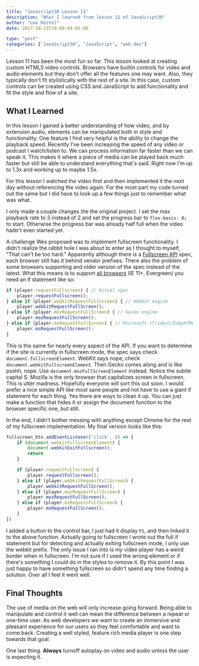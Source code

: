 ```yaml
---
title: "Javascript30 Lesson 11"
description: "What I learned from lesson 11 of JavaScript30"
author: "Lee Keitel"
date: 2017-10-23T19:09:04-05:00

type: "post"
categories: ["JavaScript30", "JavaScript", "web dev"]
---
```


Lesson 11 has been the most fun so far. This lesson looked at creating custom HTML5 video controls. Browsers have builtin controls
for video and audio elements but they don't offer all the features one may want. Also, they typically don't fit stylistically
with the rest of a site. In this case, custom controls can be created using CSS and JavaScript to add functionality and fit the
style and flow of a site.

## What I Learned

In this lesson I gained a better understanding of how video, and by extension audio, elements can be manipulated both in style
and functionality. One feature I find very helpful is the ability to change the playback speed. Recently I've been increasing
the speed of any video or podcast I watch/listen to. We can process information far faster than we can speak it. This makes it
where a piece of media can be played back much faster but still be able to understand everything that's said. Right now I'm
up to 1.3x and working up to maybe 1.5x.

For this lesson I watched the video first and then implemented it the next day without referencing the video again. For the most
part my code turned out the same but I did have to look up a few things just to remember what was what.

I only made a couple changes the the original project. I set the max playback rate to 3 instead of 2 and set the progress
bar to `flex-basis: 0;` to start. Otherwise the progress bar was already half full when the video hadn't even started yet.

A challenge Wes proposed was to implement fullscreen functionality. I didn't realize the rabbit hole I was about to enter as I
thought to myself, "That can't be too hard." Apparently although there is a [Fullscreen API][mdn-fullscreen] spec, each browser
still has it behind vendor prefixes. There also the problem of some browsers supporting and older version of the spec instead of
the latest. What this means is to support [all browsers][ciu-fullscreen] (IE 11+, Evergreen) you need an if statement like so:

```javascript
if (player.requestFullscreen) { // Actual spec
    player.requestFullscreen();
} else if (player.webkitRequestFullScreen) { // WebKit engine
    player.webkitRequestFullScreen();
} else if (player.mozRequestFullScreen) { // Gecko engine
    player.mozRequestFullScreen();
} else if (player.msRequestFullScreen) { // Microsoft (Trident/EdgeHTML)
    player.msRequestFullScreen();
}
```

This is the same for nearly every aspect of the API. If you want to determine if the site is currently in fullscreen mode, the
spec says check `document.fullscreenElement`. WebKit says nope, check `document.webkitFullscreenElement`. Then Gecko comes
along and is like psshh, nope. Use `document.mozFullScreenElement` instead. Notice the subtle capital S. Mozilla is the only
browser that capitalizes screen in fullscreen. This is utter madness. Hopefully everyone will sort this out soon. I would prefer
a nice simple API like most sane people and not have to use a giant if statement for each thing. Yes there are ways to clean
it up. You can just make a function that hides it or assign the document function to the browser specific one, but still.

In the end, I didn't bother messing with anything except Chrome for the rest of my fullscreen implementation. My final version
looks like this:

```javascript
fullscreen_btn.addEventListener('click', () => {
    if (document.webkitFullscreenElement) {
        document.webkitExitFullscreen();
        return
    }

    if (player.requestFullscreen) {
        player.requestFullscreen();
    } else if (player.webkitRequestFullScreen) {
        player.webkitRequestFullScreen();
    } else if (player.mozRequestFullScreen) {
        player.mozRequestFullScreen();
    } else if (player.msRequestFullScreen) {
        player.msRequestFullScreen();
    }
})
```

I added a button to the control bar, I just had it display `FS`, and then linked it to the above function. Actually going to
fullscreen I wrote out the full if statement but for detecting and actually exiting fullscreen mode, I only use the webkit prefix.
The only issue I ran into is my video player has a weird border when in fullscreen. I'm not sure if I used the wrong element or
if there's something I could do in the styles to remove it. By this point I was just happy to have something fullscreen so didn't
spend any time finding a solution. Over all I feel it went well.


## Final Thoughts

The use of media on the web will only increase going forward. Being able to manipulate and control it well can mean the difference
between a repeat or one-time user. As web developers we want to create an immersive and pleasant experience for our users so they
feel comfortable and want to come back. Creating a well styled, feature rich media player is one step towards that goal.

One last thing. **Always** turnoff autoplay on video and audio unless the user is expecting it.

[mdn-fullscreen]: https://developer.mozilla.org/en-US/docs/Web/API/Fullscreen_API
[ciu-fullscreen]: https://caniuse.com/#search=Full%20Screen%20API

